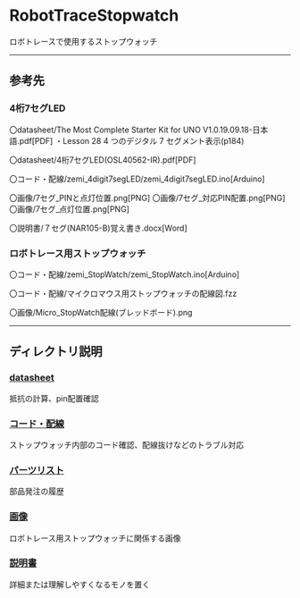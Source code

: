 # **RobotTraceStopwatch**
ロボトレースで使用するストップウォッチ

---

## 参考先

### 4桁7セグLED

〇datasheet/The Most Complete Starter Kit for UNO V1.0.19.09.18-日本語.pdf[PDF]
・Lesson 28 4 つのデジタル 7 セグメント表示(p184)

〇datasheet/4桁7セグLED(OSL40562-IR).pdf[PDF]

〇コード・配線/zemi_4digit7segLED/zemi_4digit7segLED.ino[Arduino]

〇画像/7セグ_PINと点灯位置.png[PNG]
〇画像/7セグ_対応PIN配置.png[PNG]
〇画像/7セグ_点灯位置.png[PNG]

〇説明書/７セグ(NAR105-B)覚え書き.docx[Word]

### ロボトレース用ストップウォッチ

〇コード・配線/zemi_StopWatch/zemi_StopWatch.ino[Arduino]

〇コード・配線/マイクロマウス用ストップウォッチの配線図.fzz

〇画像/Micro_StopWatch配線(ブレッドボード).png

---

## ディレクトリ説明

### [datasheet](https://github.com/ifkame/RobotTraceStopwatch/tree/main/datasheet)
抵抗の計算、pin配置確認

### [コード・配線](https://github.com/ifkame/RobotTraceStopwatch/tree/main/%E3%82%B3%E3%83%BC%E3%83%89%E3%83%BB%E9%85%8D%E7%B7%9A)
ストップウォッチ内部のコード確認、配線抜けなどのトラブル対応

### [パーツリスト](https://github.com/ifkame/RobotTraceStopwatch/tree/main/%E3%83%91%E3%83%BC%E3%83%84%E3%83%AA%E3%82%B9%E3%83%88)
部品発注の履歴

### [画像](https://github.com/ifkame/RobotTraceStopwatch/tree/main/%E7%94%BB%E5%83%8F)
ロボトレース用ストップウォッチに関係する画像

### [説明書](https://github.com/ifkame/RobotTraceStopwatch/tree/main/%E8%AA%AC%E6%98%8E%E6%9B%B8)
詳細または理解しやすくなるモノを置く
